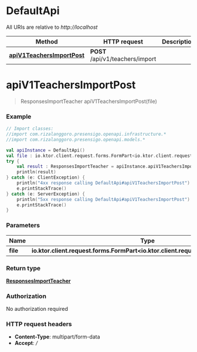 # DefaultApi

All URIs are relative to *http://localhost*

| Method | HTTP request | Description |
| ------------- | ------------- | ------------- |
| [**apiV1TeachersImportPost**](DefaultApi.md#apiV1TeachersImportPost) | **POST** /api/v1/teachers/import |  |


<a id="apiV1TeachersImportPost"></a>
# **apiV1TeachersImportPost**
> ResponsesImportTeacher apiV1TeachersImportPost(file)



### Example
```kotlin
// Import classes:
//import com.rizalanggoro.presensigo.openapi.infrastructure.*
//import com.rizalanggoro.presensigo.openapi.models.*

val apiInstance = DefaultApi()
val file : io.ktor.client.request.forms.FormPart<io.ktor.client.request.forms.InputProvider> = BINARY_DATA_HERE // io.ktor.client.request.forms.FormPart<io.ktor.client.request.forms.InputProvider> | file
try {
    val result : ResponsesImportTeacher = apiInstance.apiV1TeachersImportPost(file)
    println(result)
} catch (e: ClientException) {
    println("4xx response calling DefaultApi#apiV1TeachersImportPost")
    e.printStackTrace()
} catch (e: ServerException) {
    println("5xx response calling DefaultApi#apiV1TeachersImportPost")
    e.printStackTrace()
}
```

### Parameters
| Name | Type | Description  | Notes |
| ------------- | ------------- | ------------- | ------------- |
| **file** | **io.ktor.client.request.forms.FormPart&lt;io.ktor.client.request.forms.InputProvider&gt;**| file | |

### Return type

[**ResponsesImportTeacher**](ResponsesImportTeacher.md)

### Authorization

No authorization required

### HTTP request headers

 - **Content-Type**: multipart/form-data
 - **Accept**: */*

